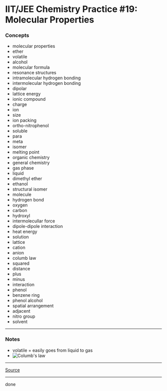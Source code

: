 # IIT/JEE Chemistry Practice #19: Molecular Properties

### Concepts

- molecular properties
- ether
- volatile
- alcohol
- molecular formula
- resonance structures
- intramolecular hydrogen bonding
- intermolecular hydrogen bonding
- dipolar
- lattice energy
- ionic compound
- charge
- ion
- size
- ion packing
- ortho-nitrophenol
- soluble
- para
- meta
- isomer
- melting point
- organic chemistry
- general chemistry
- gas phase
- liquid
- dimethyl ether
- ethanol
- structural isomer
- molecule
- hydrogen bond
- oxygen
- carbon
- hydroxyl
- intermolecullar force
- dipole-dipole interaction
- heat energy
- solution
- lattice
- cation
- anion
- columb law
- squared
- distance
- plus
- minus
- interaction
- phenol
- benzene ring
- phenol alcohol
- spatial arrangement
- adjacent
- nitro group
- solvent

---

### Notes

- volatile = easily goes from liquid to gas
- ![Columb's law](https://latex.codecogs.com/svg.image?F=\frac{kq_1q_2}{r^2})

---

[Source](https://youtu.be/MgeAjcMXj8A)

---

done